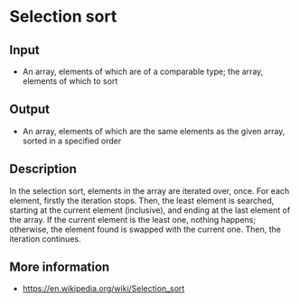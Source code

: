 # Selection sort

## Input

- An array, elements of which are of a comparable type; the array, elements of which to sort

## Output

- An array, elements of which are the same elements as the given array, sorted in a specified order

## Description

In the selection sort, elements in the array are iterated over, once. For each element, firstly the iteration stops. Then, the least element is searched, starting at the current element (inclusive), and ending at the last element of the array. If the current element is the least one, nothing happens; otherwise, the element found is swapped with the current one. Then, the iteration continues.

## More information

- https://en.wikipedia.org/wiki/Selection_sort
